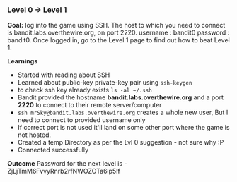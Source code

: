 ### Level 0 -> Level 1

**Goal:** 
log into the game using SSH. The host to which you need to connect is bandit.labs.overthewire.org, on port 2220. 
username : bandit0 
password : bandit0. 
Once logged in, go to the Level 1 page to find out how to beat Level 1.

**Learnings** 
- Started with reading about SSH
- Learned about public-key private-key pair using ```ssh-keygen```
- to check ssh key already exists ```ls -al ~/.ssh```
- Bandit provided the hostname __bandit.labs.overthewire.org__ and a port __2220__ to connect to their remote server/computer
- ```ssh mrSky@bandit.labs.overthewire.org``` creates a whole new user, But I need to connect to provided username only
- If correct port is not used it'll land on some other port where the game is not hosted.
- Created a temp Directory as per the Lvl 0 suggestion - not sure why :P
- Connected successfully

**Outcome**
Password for the next level is - ZjLjTmM6FvvyRnrb2rfNWOZOTa6ip5If



 
